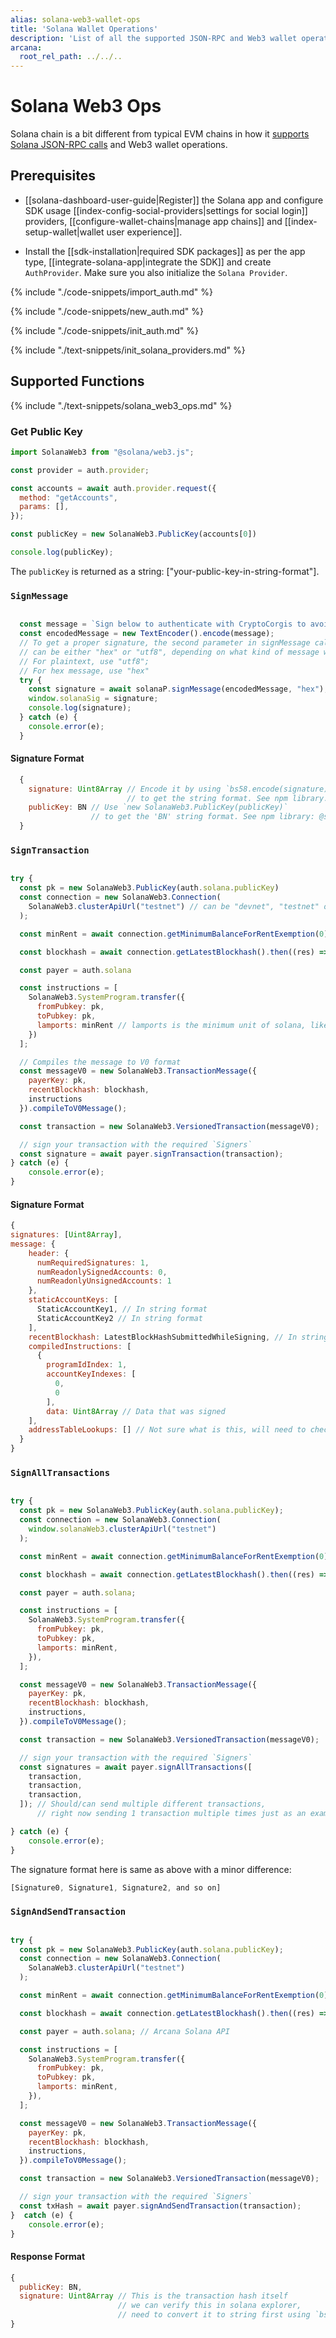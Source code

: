```yaml
---
alias: solana-web3-wallet-ops
title: 'Solana Wallet Operations'
description: 'List of all the supported JSON-RPC and Web3 wallet operations by the Arcana wallet for Solana blockchain.'
arcana:
  root_rel_path: ../../..
---
```


# Solana Web3 Ops

Solana chain is a bit different from typical EVM chains in how it [supports Solana JSON-RPC calls](https://docs.solana.com/api/http) and Web3 wallet operations.

## Prerequisites

* [[solana-dashboard-user-guide|Register]] the Solana app and configure SDK usage [[index-config-social-providers|settings for social login]] providers, [[configure-wallet-chains|manage app chains]] and [[index-setup-wallet|wallet user experience]].

* Install the [[sdk-installation|required SDK packages]] as per the app type, [[integrate-solana-app|integrate the SDK]] and create `AuthProvider`. Make sure you also initialize the `Solana Provider`.

{% include "./code-snippets/import_auth.md" %}

{% include "./code-snippets/new_auth.md" %}

{% include "./code-snippets/init_auth.md" %}

{% include "./text-snippets/init_solana_providers.md" %}

## Supported Functions

{% include "./text-snippets/solana_web3_ops.md" %}

### Get Public Key

```js hl_lines="3 10"
import SolanaWeb3 from "@solana/web3.js";

const provider = auth.provider;

const accounts = await auth.provider.request({
  method: "getAccounts",
  params: [],
});

const publicKey = new SolanaWeb3.PublicKey(accounts[0])

console.log(publicKey);
```

The `publicKey` is returned as a string: ["your-public-key-in-string-format"].

### `SignMessage`

```js hl_lines="8"

  const message = `Sign below to authenticate with CryptoCorgis to avoid digital dognappers`;
  const encodedMessage = new TextEncoder().encode(message);
  // To get a proper signature, the second parameter in signMessage call 
  // can be either "hex" or "utf8", depending on what kind of message we are signing. 
  // For plaintext, use "utf8"; 
  // For hex message, use "hex"
  try {
    const signature = await solanaP.signMessage(encodedMessage, "hex");
    window.solanaSig = signature;
    console.log(signature);
  } catch (e) {
    console.error(e);
  }
```

#### Signature Format

```js
  {
    signature: Uint8Array // Encode it by using `bs58.encode(signature)` 
                          // to get the string format. See npm library: bs58 
    publicKey: BN // Use `new SolanaWeb3.PublicKey(publicKey)` 
                  // to get the 'BN' string format. See npm library: @solana/web3.js
  }
```

### `SignTransaction`

```js hl_lines="11 32"

try {
  const pk = new SolanaWeb3.PublicKey(auth.solana.publicKey)
  const connection = new SolanaWeb3.Connection(
    SolanaWeb3.clusterApiUrl("testnet") // can be "devnet", "testnet" or "mainnet-beta"
  );

  const minRent = await connection.getMinimumBalanceForRentExemption(0);

  const blockhash = await connection.getLatestBlockhash().then((res) => res.blockhash);

  const payer = auth.solana

  const instructions = [
    SolanaWeb3.SystemProgram.transfer({
      fromPubkey: pk,
      toPubkey: pk,
      lamports: minRent // lamports is the minimum unit of solana, like wei is for Ethereum. 1 SOL = 10^9 Lamports
    })
  ];

  // Compiles the message to V0 format
  const messageV0 = new SolanaWeb3.TransactionMessage({
    payerKey: pk,
    recentBlockhash: blockhash,
    instructions
  }).compileToV0Message();

  const transaction = new SolanaWeb3.VersionedTransaction(messageV0);

  // sign your transaction with the required `Signers`
  const signature = await payer.signTransaction(transaction);
} catch (e) {
    console.error(e);
}
```

#### Signature Format

```js
{
signatures: [Uint8Array],
message: {
    header: {
      numRequiredSignatures: 1,
      numReadonlySignedAccounts: 0,
      numReadonlyUnsignedAccounts: 1
    },
    staticAccountKeys: [
      StaticAccountKey1, // In string format
      StaticAccountKey2 // In string format
    ],
    recentBlockhash: LatestBlockHashSubmittedWhileSigning, // In string format
    compiledInstructions: [
      {
        programIdIndex: 1,
        accountKeyIndexes: [
          0,
          0
        ],
        data: Uint8Array // Data that was signed
    ],
    addressTableLookups: [] // Not sure what is this, will need to check, but we can pass this during signing
  }
}
```

### `SignAllTransactions`

```js hl_lines="11 30"

try {
  const pk = new SolanaWeb3.PublicKey(auth.solana.publicKey);
  const connection = new SolanaWeb3.Connection(
    window.solanaWeb3.clusterApiUrl("testnet")
  );

  const minRent = await connection.getMinimumBalanceForRentExemption(0);

  const blockhash = await connection.getLatestBlockhash().then((res) => res.blockhash);

  const payer = auth.solana;

  const instructions = [
    SolanaWeb3.SystemProgram.transfer({
      fromPubkey: pk,
      toPubkey: pk,
      lamports: minRent,
    }),
  ];

  const messageV0 = new SolanaWeb3.TransactionMessage({
    payerKey: pk,
    recentBlockhash: blockhash,
    instructions,
  }).compileToV0Message();

  const transaction = new SolanaWeb3.VersionedTransaction(messageV0);

  // sign your transaction with the required `Signers`
  const signatures = await payer.signAllTransactions([
    transaction,
    transaction,
    transaction,
  ]); // Should/can send multiple different transactions, 
      // right now sending 1 transaction multiple times just as an example

} catch (e) {
    console.error(e);
}
```

The signature format here is same as above with a minor difference:

```js
[Signature0, Signature1, Signature2, and so on]
```

### `SignAndSendTransaction`

```js hl_lines="11 30"

try {
  const pk = new SolanaWeb3.PublicKey(auth.solana.publicKey);
  const connection = new SolanaWeb3.Connection(
    SolanaWeb3.clusterApiUrl("testnet")
  );

  const minRent = await connection.getMinimumBalanceForRentExemption(0);

  const blockhash = await connection.getLatestBlockhash().then((res) => res.blockhash);

  const payer = auth.solana; // Arcana Solana API

  const instructions = [
    SolanaWeb3.SystemProgram.transfer({
      fromPubkey: pk,
      toPubkey: pk,
      lamports: minRent,
    }),
  ];

  const messageV0 = new SolanaWeb3.TransactionMessage({
    payerKey: pk,
    recentBlockhash: blockhash,
    instructions,
  }).compileToV0Message();

  const transaction = new SolanaWeb3.VersionedTransaction(messageV0);

  // sign your transaction with the required `Signers`
  const txHash = await payer.signAndSendTransaction(transaction);
}  catch (e) {
    console.error(e);
}
```

#### Response Format

```js
{
  publicKey: BN,
  signature: Uint8Array // This is the transaction hash itself
                        // we can verify this in solana explorer, 
                        // need to convert it to string first using `bs58.encode(signature)`
}
```